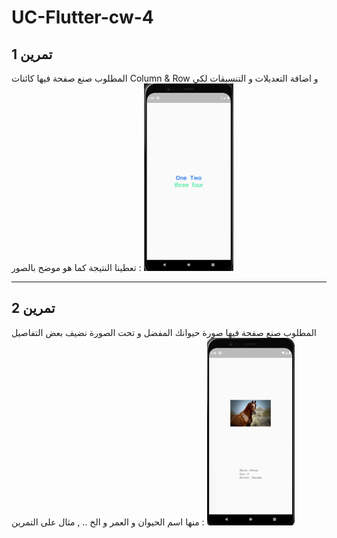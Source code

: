# UC-Flutter-cw-4

## تمرين 1
المطلوب صنع صفحة فيها كائنات Column & Row و اضافة التعديلات و التنسيقات لكي تعطينا النتيجة كما هو موضح بالصور :
<img src="images/c4-cw1.jpg" height="300"/>

__________________________________________________________________________________________________

## تمرين 2
المطلوب صنع صفحة فيها صورة حيوانك المفضل و تحت الصورة نضيف بعض التفاصيل منها اسم الحيوان و العمر و الخ .. , مثال على التمرين :
<img src="images/c4-cw2.jpg" height="300"/>
